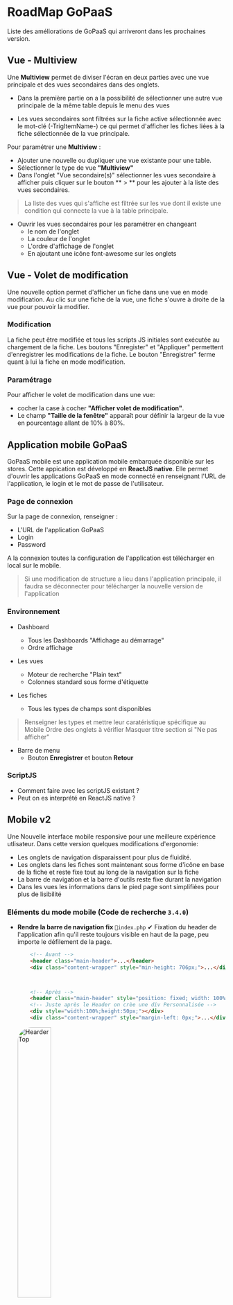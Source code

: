 # RoadMap GoPaaS

Liste des améliorations de GoPaaS qui arriveront dans les prochaines version.

## Vue - Multiview

Une **Multiview** permet de diviser l'écran en deux parties avec une vue principale et des vues secondaires dans des onglets.
* Dans la première partie on a la possibilité de sélectionner une autre vue principale de la même table depuis le menu des vues

* Les vues secondaires sont filtrées sur la fiche active sélectionnée avec le mot-clé (-TrigItemName-) ce qui permet d'afficher les fiches liées à la fiche sélectionnée de la vue principale.

Pour paramétrer une **Multiview** :
* Ajouter une nouvelle ou dupliquer une vue existante pour une table.
* Sélectionner le type de vue **"Multiview"**
* Dans l'onglet "Vue secondaire(s)" sélectionner les vues secondaire à afficher puis cliquer sur le bouton ** > ** pour les ajouter à la liste des vues secondaires. 
> La liste des vues qui s'affiche est filtrée sur les vue dont il existe une condition qui connecte la vue à la table principale.
* Ouvrir les vues secondaires pour les paramétrer en changeant
   * le nom de l'onglet
   * La couleur de l'onglet
   * L'ordre d'affichage de l'onglet
   * En ajoutant une icône font-awesome sur les onglets

## Vue - Volet de modification

Une nouvelle option permet d'afficher un fiche dans une vue en mode modification. Au clic sur une fiche de la vue, une fiche s'ouvre à droite de la vue pour pouvoir la modifier.

### Modification

La fiche peut être modifiée et tous les scripts JS initiales sont exécutée au chargement de la fiche. Les boutons "Enregister" et "Appliquer" permettent d'enregistrer les modifications de la fiche.
Le bouton "Enregistrer" ferme quant à lui la fiche en mode modification.

### Paramétrage
Pour afficher le volet de modification dans une vue: 
* cocher la case à cocher **"Afficher volet de modification"**.
* Le champ **"Taille de la fenêtre"** apparaît pour définir la largeur de la vue en pourcentage allant de 10% à 80%.

## Application mobile GoPaaS

GoPaaS mobile est une application mobile embarquée disponible sur les stores. 
Cette appication est développé en **ReactJS native**.
Elle permet d'ouvrir les applications GoPaaS en mode connecté en renseignant l'URL de l'application, le login et le mot de passe de l'utilisateur.

### Page de connexion
Sur la page de connexion, renseigner :
* L'URL de l'application GoPaaS
* Login
* Password

A la connexion toutes la configuration de l'application est télécharger en local sur le mobile.

> Si une modification de structure a lieu dans l'application principale, il faudra se déconnecter pour télécharger la nouvelle version de l'application

### Environnement
* Dashboard
  * Tous les Dashboards "Affichage au démarrage"
  * Ordre affichage

* Les vues
   * Moteur de recherche "Plain text"
   * Colonnes standard sous forme d'étiquette

* Les fiches
   * Tous les types de champs sont disponibles
> Renseigner les types et mettre leur caratéristique spécifique au Mobile
> Ordre des onglets à vérifier
> Masquer titre section si "Ne pas afficher" 

* Barre de menu
   * Bouton **Enregistrer** et bouton **Retour**

### ScriptJS
* Comment faire avec les scriptJS existant ?
* Peut on es interprété en ReactJS native ?

## Mobile v2
Une Nouvelle interface mobile responsive pour une meilleure expérience utlisateur.
Dans cette version quelques modifications d'ergonomie: 
* Les onglets de navigation disparaissent pour plus de fluidité.
* Les onglets dans les fiches sont maintenant sous forme d'icône en base de la fiche et reste fixe tout au long de la navigation sur la fiche
* La barre de navigation et la barre d'outils reste fixe durant la navigation
*  Dans les vues les informations dans le pied page sont simplifiées pour plus de lisibilité


### Eléments du mode mobile (Code de recherche `3.4.0`)
- **Rendre la barre de navigation fix** `📁index.php` ✔ 
    Fixation du header de l'application afin qu'il reste toujours visible en haut de la page, peu importe le défilement de la page.
    ```html
        <!-- Avant -->
        <header class="main-header">...</header>
        <div class="content-wrapper" style="min-height: 706px;">...</div>



        <!-- Après -->
        <header class="main-header" style="position: fixed; width: 100%; top:-1px">...</header>
        <!-- Juste après le Header on crèe une div Personnalisée -->
        <div style="width:100%;height:50px;"></div>
        <div class="content-wrapper" style="margin-left: 0px;">...</div>

    ```
    <img src="images/Image1.gif" width="40%" alt="Hearder Top" style="border-radius: 2rem;"/> 
    
- **Afficher groupe et profil de l'utilisateur** `📁index.php` ✔
  
     ```html
        <!-- Avant -->
		<p class="hidden-md hidden-xs">
		      <?php echo Script::$user["prenom"]; ?> <?php echo Script::$user["nom"]; ?><br /><?php echo Script::$user["profil"]; ?>/<?php echo Script::$user["groupe"]; ?>
		    <small><?php echo Script::$user["email"]; ?></small>
		</p>

        <!-- Après -->
        <p>
            <?php echo Script::$user["prenom"]; ?> <?php echo Script::$user["nom"]; ?><br /><?php echo Script::$user["profil"]; ?>/<?php echo Script::$user["groupe"]; ?>
            <small><?php echo Script::$user["email"]; ?></small>
		</p>
    ```          

- **Rendre la La barre d'outils de Gauche Fixe** `📁index.php` ✔
    Fixation de la barre de navigation de gauche pour qu'elle reste fixe, quel que soit le déplacement de l'application.
    ```html
        <!-- Avant -->
        <aside class="main-sidebar">...</aside>

        <!-- Après -->
        <aside class="main-sidebar" style="position:fixed">...</aside>
    ```
    <img src="images/Image2.gif" width="40%" alt="Hearder Top" style="border-radius: 2rem;"/> 

- **Ajouter la fermeture automatique de La barre de personnalisation de droite** `📁include/onload.php` ✔
  Au click d'un élément sur la barre de de personnalisation de droite, le menu se range automatiquement.

  ```javaScript
        // Le script est faut en JS
  ```

##### Sur les Vues GoPaaS 📁
- **Rendre de la section de recherche fixe** `📁../ViewDatagrid.js` ❌
    Rechercher dans le le fichier correspondant, pour mettre les classes le style en `JavaScript`.
    Il faudrais juste prendre les `styles`des fichiers html pour les ajouter en en `JavaScript`.

    ```html
        <!-- AVANT -->
        <div class="Viewbar_mobile gopaas-component Viewbar" style="padding-bottom:15px;">
            <div class="container-fluid">
            <!-- recherche simple et recherche par champ -->
                <form class="Searchbar_mobile  gopaas-component Searchbar" action="#" method="post" style="display:flex;width: 100%">
                

                </form>
            </div>
        </div>

        <!-- APRES -->
        <div class="Viewbar_mobile gopaas-component Viewbar" style="padding-bottom:15px;">
            <div class="container-fluid" style="position: fixed; width: 94%; background-color: rgb(255, 255, 255); z-index: 500; padding-top: 20px; top: 48px; padding-left: 10px; padding-right: 10px;">
                <!-- recherche simple et recherche par champ -->
                <form class="Searchbar_mobile gopaas-component Searchbar" action="#" method="post" style="display:flex;width: 100%">
                    .........
                </form>
            </div>
        </div>
    ```

    <img src="images/Image7.gif" width="40%" alt="Hearder Top" style="border-radius: 2rem;"/> 

- **Supprimer les informations qui se trouve dans le footer de la vue** `📁../ViewDatagrid.js` ❌
  - Suppression du texte : `6515 fiche(s) trouvée(s)`.
  - Suppression des boutons : `Next` & `Back`.
  
   <img src="images/Image8.jpg" width="40%" alt="Hearder Top" style="border-radius: 2rem;"/> 

   
##### Dans la Fiche GoPaaS 📇
- **Entêtes fiche GoPaaS (Bouton Save, Menu Outil, etc.)** ❌
    Nous avons supprimé le bouton `Annuler` et `Appliquer`, apporté des modifications à la section qui gère les actions possibles sur la fiche.
    ```html
        <!-- Avant -->
        <form action="#" method="post" id="form44" class="form-horizontal">
            <h3 style="margin-top:0px;margin-bottom:5px;color:#3c8dbc;">
                <!--<img width="40px"src="asset/compte.png" />-->
                <i class="fa fa-building" style="color:#3c8dbc;"></i>
                &nbsp;<span class="trn">Account</span>
            </h3>
            <div class="row" style="margin-left:0px;margin-bottom:10px;text-align:center;">
                <div class="col-xs-12 col-sm-12 col-lg-12" style="display: flex;">
                    <!-- Liste des Boutons PAr default -->
                </div>
            </div>
        </form>

        
        <!-- Après -->
        <form action="#" method="post" id="form44" class="form-horizontal">
        
        <!-- Ajuster le titre de la fiche à la taille qu'il faut -->
        <h3 style="margin-top: 0px; margin-bottom: 5px; color: rgb(60, 141, 188); font-size: 1.2rem; position: fixed; width: 100%; top: 51px; padding-top: 10px; padding-bottom: 10px; z-index: 1000; background-color: rgb(255, 255, 255);">...</h3>
        
        <!-- Ajustemente des bouton  -->
        <div class="row" style="margin-left: 0px; margin-bottom: 10px; text-align: center; position: fixed; width: 100%; top: 80px; padding-bottom: 10px; z-index: 1000; background-color: rgb(255, 255, 255); border-bottom: 1px solid rgb(242, 242, 242);">
            <div class="col-xs-12 col-sm-12 col-lg-12" style="display: flex;">
                    <!-- Bouton Retour -->
                    <span style="font-size: 3rem;margin-right: auto;color:#777;" onclick="gopaas.ui.closeActiveTab()"><i class="fal fa-arrow-circle-left gopaas-button-close"></i></span>

                    <!-- Bouton Enregistré -->
                    <button type="button" id="gopaas-button-save-and-close-compte" class="btn btn-primary btn-sm gopaas-button-save-and-close trn-title gopaas-theme-button" style="margin-right: 3px; height: fit-content; margin-top: auto; margin-bottom: auto;" ....>...</button>
                </div>

                <!-- Ajout de 3 <br> Après cette Div --> <br>x3
        </div>
        </form>
    ```
    > **A noter** : Les modifications concernant la section qui gère les actions de la fiche sont assez nombreuses et difficiles à citer et afficher avec leurs lignes de code de style.

    <img src="images/Image4.jpg" width="40%" alt="Hearder Top" style="border-radius: 2rem;"/> 

   - **Ajustement des boutons `Enregistrer`, `Outils`, etc**
    Modification du `DropDown`du menu outil en le décalant plus à gauche.
    ```html
        <ul id="btn_action_menu" class="dropdown-menu dropdown-menu-right" role="menu">
		    <li>
        
            </li>
        <ul> 
    ```
    > Style `dropdown-menu-right`
    ```css
    .dropdown-menu-right {
        left: auto;
        right: 0;
    }
    ```
    <img src="images/Image5.jpg" width="40%" alt="Hearder Top" style="border-radius: 2rem;"/> 

  
  - **Modification des `onglets` les placer en Bas de la page** ✔
    Suppression des onglets situés en haut de la fiche et repositionnement en bas avec un nouveau style pour une meilleure accessibilité.

    ```html
        <!-- AVANT -->
        <ul class="replace nav nav-tabs" role="tablist" id="myTab_form42">
            <li id="tab11" role="presentation" class="">
                <a href="#form42_11" aria-controls="home" class="replace" role="tab" data-toggle="tab" aria-expanded="false">
                    <span class="trn">Principal</span>
                </a>
            </li>
        </ul>

        <!-- APRES -->
        <ul class="nav nav-tabs" role="tablist" id="myTab_form45" style="position: fixed; width: 100%; bottom: 0px; left: 0px; display: flex; z-index: 2000; overflow: scroll hidden; background-color: rgb(44, 59, 65); justify-content: center;">
            <li id="tab11" role="presentation" class="active">
                <a href="#form45_11" aria-controls="home" class="" role="tab" data-toggle="tab" style="border: none; padding: 10px 0px 15px; margin: 0px; width: 80px; background-color: rgb(44, 59, 65); text-align: center;">
                    <p class="icon-nav" style="text-align:center;font-size:2rem;margin-bottom:0;">
                        <i class="fal fa-home"></i>
                    </p>
                    <span class="trn" style="font-size: 1rem;">Principal</span> 
                </a>
            </li>
        </ul>
    ```
    <img src="images/Image6.jpg" width="40%" alt="Hearder Top" style="border-radius: 2rem;"/> 


    -  **Ajuster tout le body de la fiche** ✔

    ```html
        <!-- AVANT -->
        <div title="" class="panel-body panel-body-noheader panel-body-noborder" style="width: 388.667px;">


        <!-- APRES -->
        <div title="" class="panel-body panel-body-noheader panel-body-noborder" id="" style="width: 388.667px; padding-bottom: 50px;">
    ```

### Eléments corrigés 
-  **Espace en trop entre le titre et la section de recherche sur les vues.** ❌
<img src="images/Erreur1.gif" width ="40%" alt="Admin"/> 

- **Correction** 
  ```css
    <!-- Avant -->
    .element.style {
    position: fixed;
    width: 94%;
    background-color: rgb(255, 255, 255);
    z-index: 500;
    padding-top: 20px;
    top: 48px; <!--  Suppression -->
    padding-left: 10px;
    padding-right: 10px;
    }



    <!-- Après -->
    .element.style {
    position: fixed;
    width: 94%;
    background-color: rgb(255, 255, 255);
    z-index: 500;
    padding-top: 20px;
    padding-left: 10px;
    padding-right: 10px;
    }

    ```

- **Faire en sorte que au clique d'un élément dans la nav barre de gauche range tout le menu `MODE TABLETTE`** ❌

    ```javaScript
        var isList = $('.treeview-menu > li').has('ul').length > 0;
        $('.sidebar > .sidebar-menu > .treeview > .treeview-menu > li > ul').find('a').on('click',  
        function() {
            $('.gopaas-toggle-left-sidebar ').click();
        });
        
        $('.sidebar > .sidebar-menu > .treeview > .treeview-menu > li > a> span').on('click', function() {
            if(!isList){
                    $('.gopaas-toggle-left-sidebar ').click(); 
            }
        });
    ```

- **Rendre les Onglet de navigation sur GoPaaS fixe et la barre de recherche.** ❌

    ```html
        <!-- AVANT : Fixation des onglets GoPaaS -->
        <ul class="tabs" style="height: 26.6667px;">


        <!-- APRES : Fixation des onglets GoPaaS-->
        <ul class="tabs" style="height: 27px;position: fixed;width: 100%;background-color: white;z-index: 1000;top: 52px;/* padding-top: 5px; */">

        <!-- Ajustement et fixation de l'input de recherche  -->
        <div class="container-fluid">
        <!-- .container-fluid {
            margin-right: auto;
            margin-left: auto;
            padding-left: 15px;
            padding-right: 15px;
            position: fixed;
            width: 94%;
            background-color: white;
            z-index: 500;
            padding-top: 50px;
            top: 48px;
        } -->

        <!-- Ajuster le tableau -->
        <div class="panel datagrid" style="padding-top: 36px;">

    ```

- **Correction** ✔

    ```javaScript
        // Barre de recherche
        thisComponent.ui.find(".Viewbar_mobile > .container-fluid").css({"position" : "fixed", "width": "94%", "background-color": "white", "z-index": "500", "padding-top": "50px", "top": "48px"});
        thisComponent.ui.find(".ViewDatagrid  > .datagrid").css({"padding-top:" : "36px"});

        if(IS_TABLET){
            // Onglet de navigation GoPaaS Mode Tablette
            thisComponent.ui.find(".tabs-wrap > .tabs").css({"height": "27px","position": "fixed","width": "100%","background-color": "white","z-index": "1000","top": "52px", "padding-top":" 5px"});
        }

    ```

 - **Afficher les colonnes des champs sur `Tablette` en col-sm-6.**
    Toute les colonnes sur la tablette doivent affciher des champs en col-6 pour ne pas avoir 3-4 colonne sur une fiche.** ❌

    > Ce script ce décleche que sur la fiche.

    ```javascript 
            let item = $('.tab-pane > .row'); 
        $('.tab-pane > .row').each(function() {
            for (var i = 1; i <= 5; i++) {
                console.log(item);
                var oldClass = 'col-sm-' + i;
                $(this).find('.' + oldClass).removeClass(oldClass).addClass('col-sm-6');
            }
        });
    ```
- **Au clique de l'icône profil de l'utilisateur, le nom de l'utilisateur ne s'affiche pas** ❌

    ```html
    <!-- AVANT -->
    <p class="hidden-md hidden-xs">
            admin 2 NiDS<br>Admin/ADMIN
            <small>support@nids.fr</small>
    </p>

        <!-- APRES -->
        <p class="">
            admin 2 NiDS<br>Admin/ADMIN
            <small>support@nids.fr</small>
        </p>
    ```


- **Dans la fiche ajuster les Z-index, mettre ceux des entêtes à `1000` au lieu de `2000`.** ✔

  Il existe aussi du code `JavaScript` à verfier dans la Qualif

- **Vue liées dans une fiche**  ✔

   Ici il faut juste masquer le `bouton Recherche`, c'est un script `JavaScript` qui est disponible dans Nids CRM Qualif.

 - **Supprimer le text `0 fiche(s) trouvée(s)`** ❌


> -------------------------------------------------------------------------------------------------------


### Eléments ajoutés en PreProd✅. 
##### Ces modifications étaient sur la base de qualif de `Impact`, mais elle y sont plus.

- **Rendre le header Fixe** ✔
    - Fichier modifié : `index.php`

- **Rendre la naveBar de gauche fixe** ✔
    - Fichier modifié : `index.php`

- **Dans la fiche GoPaaS, ajuster les boutons (Enregistrer, annuler, etc) et les autres éléments de l'entête de la fiche.** ✔
    - **Les boutons & onglets de la fiche** ✔
        - Fichier modifié : `ItemGeneric.js`

- **Sur Mobile fixer les onglets l'input de recherche**  ✔
    - Fichié modifié : `ViewDatagrid.js`

- **Afficher les infos du User dans le menu de l'utilisateur.** ✔
    - Fichier modifié : `index.js`


#### Eléments non ajoutés en PreProd❌

- **Sur Tablette fixer les onglets de Navigation GoPaaS & l'input de recherche**
    - Fichié modifié : `onload.php` Pour les Onglets ✔
    - Fichié modifié : `ViewDatagrid.js` Pour la barre de recherche ✔
    - Fichié modifié : `IItemGeneric.js` Pour ajuster la taille de hauteur de la fiche (On ajoute un margin-top sur l'élément h3) ✔
    

- **Sur Tablette afficher les champ en 2 colonnes `col-sm-6`**
    - Script supprimé, disponible sur la ligne `195` du ficher `readme.md`.
    - Commentaire : En essayant d'appliquer celà l rendu est assez beau sur certaines fiches mais pas souvent sur toutes les fiches, tout dépend de la manière dont ils ont ajusté leur form designer par default. 

- **Faire en sorte que au clique d'un élément dans la nav barre de gauche range tout le menu `MODE TABLETTE`** 

- **Dans le corps d'une fiche, sur les input recherche des vues liées il y a l'icone de la loupe. `Mobile`**

> ----------------------------------------------------------------------------------------------------------------------

### Paramétrage
Pour passer à la version Mobile v2, il faut cocher la case à cocher **"Mobile v2"** dans la fiche de configuration GoPaaS

## Google SYNC
### Calendar
Permet de synchroniser les fiches agenda Google Calendar avec GoPaaS.

#### Paramétrage
Dans la fiche **Configuration**  GoPaaS, définisser la table pour synchronisation de l'agenda et les champs nécessaires.
La synchronisation est bi-directionnelle, une fiche créée dans Google Calendar sera ajoutée à GoPaaS et une fiche Agenda créée dans GoPaaS sera ajoutée dans Google Calendar. De la même manière une fiche modifiée sur un système sera également modifiée dans l'autre système.

#### Fonctionnement
* Un identifiant unique "UUID" est généré à chaque création de fiche dans GoPaaS
* Une table de paramétrage enregistre toutes les modifications apportées dans une fiche Agenda GoPaaS que ce soit en création ou en modification 
> Peut on utiliser la fiche "History" ? ou Peut on utiliser la fiche "SyncLog" ?

* Une fiche de paramétrage par Utilisateur avec les accès à Google Calendar 
> Peut on mettre toutes les informations de synchronisation dans cette fiche ?
* Une **RULES** parcours toutes les fiches de paramétrage Google Calendar pour synchoniser les données.
   * Depuis Google Calendar, on prend toutes les fiches créées ou modifiées sur Google Calendar et on les envoi à GoPaaS
   * Depuis GoPaaS, on prend toutes les fiches Agenda créées ou modifiées sur GoPaaS et on les envoi à Google Calendar
   
### Contact
Permet de synchroniser les fiches contact Google Contact avec GoPaaS.
> Voir si vraiment nécessaire ?














